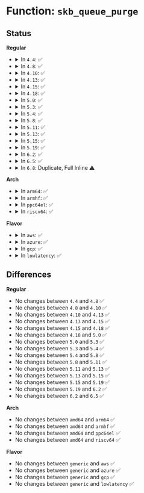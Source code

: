 # Function: <code>skb_queue_purge</code>

## Status
<b>Regular</b>
<ul>
<li>
<details>
<summary>In <code>4.4</code>: ✅</summary>

```c
void skb_queue_purge(struct sk_buff_head *list);
```

**Collision:** Unique Global

**Inline:** No

**Transformation:** False

**Instances:**

```
In net/core/skbuff.c (ffffffff817060d0)
Location: net/core/skbuff.c:2441
Inline: False
Direct callers:
  - kernel/auditfilter.c:audit_list_rules_send
  - drivers/net/tun.c:tun_detach_all
  - drivers/net/tun.c:tun_detach_all
  - drivers/net/tun.c:tun_detach_all
  - drivers/net/tun.c:tun_detach_all
  - drivers/net/tun.c:__tun_detach
  - drivers/net/tun.c:__tun_detach
  - drivers/net/ppp/ppp_generic.c:ppp_destroy_channel
  - drivers/net/ppp/ppp_generic.c:ppp_destroy_channel
  - net/core/netpoll.c:rcu_cleanup_netpoll_info
  - net/netlink/af_netlink.c:netlink_sock_destruct
  - net/netlink/af_netlink.c:netlink_release
  - net/xfrm/xfrm_policy.c:xfrm_policy_kill
  - net/xfrm/xfrm_policy.c:xfrm_policy_queue_process
  - net/unix/af_unix.c:unix_sock_destructor
  - net/packet/af_packet.c:packet_sock_destruct
  - net/packet/af_packet.c:packet_set_ring
  - net/packet/af_packet.c:packet_release
  - net/wireless/wext-core.c:wext_pernet_exit
```
**Symbols:**

```
ffffffff817060d0-ffffffff817060f7: skb_queue_purge (STB_GLOBAL)
```
</details>
</li>
<li>
<details>
<summary>In <code>4.8</code>: ✅</summary>

```c
void skb_queue_purge(struct sk_buff_head *list);
```

**Collision:** Unique Global

**Inline:** No

**Transformation:** False

**Instances:**

```
In net/core/skbuff.c (ffffffff8176e140)
Location: net/core/skbuff.c:2439
Inline: False
Direct callers:
  - kernel/auditfilter.c:audit_list_rules_send
  - drivers/net/tun.c:tun_queue_purge
  - drivers/net/ppp/ppp_generic.c:ppp_destroy_channel
  - drivers/net/ppp/ppp_generic.c:ppp_destroy_channel
  - net/core/netpoll.c:rcu_cleanup_netpoll_info
  - net/netlink/af_netlink.c:netlink_release
  - net/netlink/af_netlink.c:netlink_sock_destruct
  - net/xfrm/xfrm_policy.c:xfrm_policy_queue_process
  - net/xfrm/xfrm_policy.c:xfrm_policy_kill
  - net/unix/af_unix.c:unix_sock_destructor
  - net/packet/af_packet.c:packet_set_ring
  - net/packet/af_packet.c:packet_release
  - net/packet/af_packet.c:packet_sock_destruct
  - net/wireless/wext-core.c:wext_pernet_exit
```
**Symbols:**

```
ffffffff8176e140-ffffffff8176e167: skb_queue_purge (STB_GLOBAL)
```
</details>
</li>
<li>
<details>
<summary>In <code>4.10</code>: ✅</summary>

```c
void skb_queue_purge(struct sk_buff_head *list);
```

**Collision:** Unique Global

**Inline:** No

**Transformation:** False

**Instances:**

```
In net/core/skbuff.c (ffffffff8179b580)
Location: net/core/skbuff.c:2415
Inline: False
Direct callers:
  - kernel/auditfilter.c:audit_list_rules_send
  - drivers/net/tun.c:tun_queue_purge
  - drivers/net/ppp/ppp_generic.c:ppp_destroy_channel
  - drivers/net/ppp/ppp_generic.c:ppp_destroy_channel
  - drivers/net/ppp/ppp_generic.c:ppp_channel_push
  - net/core/netpoll.c:rcu_cleanup_netpoll_info
  - net/netlink/af_netlink.c:netlink_release
  - net/netlink/af_netlink.c:netlink_sock_destruct
  - net/xfrm/xfrm_policy.c:xfrm_policy_queue_process
  - net/xfrm/xfrm_policy.c:xfrm_policy_kill
  - net/unix/af_unix.c:unix_sock_destructor
  - net/packet/af_packet.c:packet_set_ring
  - net/packet/af_packet.c:packet_release
  - net/packet/af_packet.c:packet_sock_destruct
  - net/wireless/wext-core.c:wext_pernet_exit
```
**Symbols:**

```
ffffffff8179b580-ffffffff8179b5a7: skb_queue_purge (STB_GLOBAL)
```
</details>
</li>
<li>
<details>
<summary>In <code>4.13</code>: ✅</summary>

```c
void skb_queue_purge(struct sk_buff_head *list);
```

**Collision:** Unique Global

**Inline:** No

**Transformation:** False

**Instances:**

```
In net/core/skbuff.c (ffffffff817bc9a0)
Location: net/core/skbuff.c:2455
Inline: False
Direct callers:
  - kernel/auditfilter.c:audit_list_rules_send
  - drivers/net/tun.c:tun_queue_purge
  - drivers/net/tun.c:tun_queue_purge
  - drivers/net/ppp/ppp_generic.c:ppp_destroy_channel
  - drivers/net/ppp/ppp_generic.c:ppp_destroy_channel
  - drivers/net/ppp/ppp_generic.c:__ppp_channel_push
  - net/core/netpoll.c:rcu_cleanup_netpoll_info
  - net/netlink/af_netlink.c:netlink_release
  - net/netlink/af_netlink.c:netlink_sock_destruct
  - net/xfrm/xfrm_policy.c:xfrm_policy_queue_process
  - net/xfrm/xfrm_policy.c:xfrm_policy_kill
  - net/unix/af_unix.c:unix_sock_destructor
  - net/packet/af_packet.c:packet_set_ring
  - net/packet/af_packet.c:packet_release
  - net/packet/af_packet.c:packet_sock_destruct
  - net/wireless/wext-core.c:wext_pernet_exit
```
**Symbols:**

```
ffffffff817bc9a0-ffffffff817bc9c7: skb_queue_purge (STB_GLOBAL)
```
</details>
</li>
<li>
<details>
<summary>In <code>4.15</code>: ✅</summary>

```c
void skb_queue_purge(struct sk_buff_head *list);
```

**Collision:** Unique Global

**Inline:** No

**Transformation:** False

**Instances:**

```
In net/core/skbuff.c (ffffffff81833810)
Location: net/core/skbuff.c:2831
Inline: False
Direct callers:
  - kernel/auditfilter.c:audit_list_rules_send
  - drivers/net/tun.c:tun_queue_purge
  - drivers/net/tun.c:tun_queue_purge
  - drivers/net/ppp/ppp_generic.c:ppp_destroy_channel
  - drivers/net/ppp/ppp_generic.c:ppp_destroy_channel
  - drivers/net/ppp/ppp_generic.c:__ppp_channel_push
  - net/core/netpoll.c:rcu_cleanup_netpoll_info
  - net/netlink/af_netlink.c:netlink_release
  - net/netlink/af_netlink.c:netlink_sock_destruct
  - net/xfrm/xfrm_policy.c:xfrm_policy_queue_process
  - net/xfrm/xfrm_policy.c:xfrm_policy_kill
  - net/unix/af_unix.c:unix_sock_destructor
  - net/packet/af_packet.c:packet_set_ring
  - net/packet/af_packet.c:packet_release
  - net/packet/af_packet.c:packet_sock_destruct
  - net/wireless/wext-core.c:wext_pernet_exit
```
**Symbols:**

```
ffffffff81833810-ffffffff81833837: skb_queue_purge (STB_GLOBAL)
```
</details>
</li>
<li>
<details>
<summary>In <code>4.18</code>: ✅</summary>

```c
void skb_queue_purge(struct sk_buff_head *list);
```

**Collision:** Unique Global

**Inline:** No

**Transformation:** False

**Instances:**

```
In net/core/skbuff.c (ffffffff8187dc70)
Location: net/core/skbuff.c:2847
Inline: False
Direct callers:
  - kernel/auditfilter.c:audit_list_rules_send
  - drivers/net/tun.c:tun_queue_purge
  - drivers/net/tun.c:tun_queue_purge
  - drivers/net/ppp/ppp_generic.c:ppp_destroy_channel
  - drivers/net/ppp/ppp_generic.c:ppp_destroy_channel
  - net/core/netpoll.c:rcu_cleanup_netpoll_info
  - net/netlink/af_netlink.c:netlink_release
  - net/netlink/af_netlink.c:netlink_sock_destruct
  - net/xfrm/xfrm_policy.c:xfrm_policy_queue_process
  - net/xfrm/xfrm_policy.c:xfrm_policy_kill
  - net/unix/af_unix.c:unix_sock_destructor
  - net/packet/af_packet.c:packet_set_ring
  - net/packet/af_packet.c:packet_release
  - net/packet/af_packet.c:packet_sock_destruct
  - net/wireless/wext-core.c:wext_pernet_exit
```
**Symbols:**

```
ffffffff8187dc70-ffffffff8187dc97: skb_queue_purge (STB_GLOBAL)
```
</details>
</li>
<li>
<details>
<summary>In <code>5.0</code>: ✅</summary>

```c
void skb_queue_purge(struct sk_buff_head *list);
```

**Collision:** Unique Global

**Inline:** No

**Transformation:** False

**Instances:**

```
In net/core/skbuff.c (ffffffff8189e840)
Location: net/core/skbuff.c:2902
Inline: False
Direct callers:
  - kernel/auditfilter.c:audit_list_rules_send
  - drivers/net/tun.c:tun_queue_purge
  - drivers/net/tun.c:tun_queue_purge
  - drivers/net/ppp/ppp_generic.c:ppp_destroy_channel
  - drivers/net/ppp/ppp_generic.c:ppp_destroy_channel
  - net/core/netpoll.c:rcu_cleanup_netpoll_info
  - net/netlink/af_netlink.c:netlink_release
  - net/netlink/af_netlink.c:netlink_sock_destruct
  - net/xfrm/xfrm_policy.c:xfrm_policy_queue_process
  - net/xfrm/xfrm_policy.c:xfrm_policy_kill
  - net/unix/af_unix.c:unix_sock_destructor
  - net/packet/af_packet.c:packet_set_ring
  - net/packet/af_packet.c:packet_release
  - net/packet/af_packet.c:packet_sock_destruct
  - net/wireless/wext-core.c:wext_pernet_exit
```
**Symbols:**

```
ffffffff8189e840-ffffffff8189e867: skb_queue_purge (STB_GLOBAL)
```
</details>
</li>
<li>
<details>
<summary>In <code>5.3</code>: ✅</summary>

```c
void skb_queue_purge(struct sk_buff_head *list);
```

**Collision:** Unique Global

**Inline:** No

**Transformation:** False

**Instances:**

```
In net/core/skbuff.c (ffffffff818e90d0)
Location: net/core/skbuff.c:3068
Inline: False
Direct callers:
  - kernel/auditfilter.c:audit_list_rules_send
  - drivers/net/tun.c:tun_queue_purge
  - drivers/net/tun.c:tun_queue_purge
  - drivers/net/ppp/ppp_generic.c:ppp_destroy_channel
  - drivers/net/ppp/ppp_generic.c:ppp_destroy_channel
  - drivers/net/ppp/ppp_generic.c:ppp_destroy_interface
  - drivers/net/ppp/ppp_generic.c:ppp_destroy_interface
  - drivers/net/ppp/ppp_generic.c:ppp_destroy_interface
  - net/core/netpoll.c:rcu_cleanup_netpoll_info
  - net/netlink/af_netlink.c:netlink_release
  - net/netlink/af_netlink.c:netlink_sock_destruct
  - net/xfrm/xfrm_policy.c:xfrm_policy_queue_process
  - net/xfrm/xfrm_policy.c:xfrm_policy_kill
  - net/unix/af_unix.c:unix_sock_destructor
  - net/packet/af_packet.c:packet_set_ring
  - net/packet/af_packet.c:packet_release
  - net/packet/af_packet.c:packet_sock_destruct
  - net/wireless/wext-core.c:wext_pernet_exit
```
**Symbols:**

```
ffffffff818e90d0-ffffffff818e90f7: skb_queue_purge (STB_GLOBAL)
```
</details>
</li>
<li>
<details>
<summary>In <code>5.4</code>: ✅</summary>

```c
void skb_queue_purge(struct sk_buff_head *list);
```

**Collision:** Unique Global

**Inline:** No

**Transformation:** False

**Instances:**

```
In net/core/skbuff.c (ffffffff8191b230)
Location: net/core/skbuff.c:3074
Inline: False
Direct callers:
  - kernel/auditfilter.c:audit_list_rules_send
  - drivers/net/tun.c:tun_queue_purge
  - drivers/net/tun.c:tun_queue_purge
  - drivers/net/ppp/ppp_generic.c:ppp_destroy_channel
  - drivers/net/ppp/ppp_generic.c:ppp_destroy_channel
  - drivers/net/ppp/ppp_generic.c:ppp_destroy_interface
  - drivers/net/ppp/ppp_generic.c:ppp_destroy_interface
  - drivers/net/ppp/ppp_generic.c:ppp_destroy_interface
  - net/core/netpoll.c:rcu_cleanup_netpoll_info
  - net/netlink/af_netlink.c:netlink_release
  - net/netlink/af_netlink.c:netlink_sock_destruct
  - net/xfrm/xfrm_policy.c:xfrm_policy_queue_process
  - net/xfrm/xfrm_policy.c:xfrm_policy_kill
  - net/unix/af_unix.c:unix_sock_destructor
  - net/packet/af_packet.c:packet_set_ring
  - net/packet/af_packet.c:packet_release
  - net/packet/af_packet.c:packet_sock_destruct
  - net/wireless/wext-core.c:wext_pernet_exit
```
**Symbols:**

```
ffffffff8191b230-ffffffff8191b257: skb_queue_purge (STB_GLOBAL)
```
</details>
</li>
<li>
<details>
<summary>In <code>5.8</code>: ✅</summary>

```c
void skb_queue_purge(struct sk_buff_head *list);
```

**Collision:** Unique Global

**Inline:** No

**Transformation:** False

**Instances:**

```
In net/core/skbuff.c (ffffffff819ee000)
Location: net/core/skbuff.c:3073
Inline: False
Direct callers:
  - kernel/auditfilter.c:audit_list_rules_send
  - drivers/net/tun.c:tun_queue_purge
  - drivers/net/tun.c:tun_queue_purge
  - drivers/net/ppp/ppp_generic.c:ppp_destroy_channel
  - drivers/net/ppp/ppp_generic.c:ppp_destroy_channel
  - drivers/net/ppp/ppp_generic.c:ppp_destroy_interface
  - drivers/net/ppp/ppp_generic.c:ppp_destroy_interface
  - drivers/net/ppp/ppp_generic.c:ppp_destroy_interface
  - drivers/net/ppp/ppp_generic.c:__ppp_channel_push
  - net/core/netpoll.c:rcu_cleanup_netpoll_info
  - net/netlink/af_netlink.c:netlink_release
  - net/netlink/af_netlink.c:netlink_sock_destruct
  - net/xfrm/xfrm_policy.c:xfrm_policy_queue_process
  - net/xfrm/xfrm_policy.c:xfrm_policy_kill
  - net/xfrm/espintcp.c:espintcp_close
  - net/xfrm/espintcp.c:espintcp_close
  - net/unix/af_unix.c:unix_sock_destructor
  - net/packet/af_packet.c:packet_set_ring
  - net/packet/af_packet.c:packet_release
  - net/packet/af_packet.c:packet_sock_destruct
  - net/wireless/wext-core.c:wext_pernet_exit
```
**Symbols:**

```
ffffffff819ee000-ffffffff819ee02a: skb_queue_purge (STB_GLOBAL)
```
</details>
</li>
<li>
<details>
<summary>In <code>5.11</code>: ✅</summary>

```c
void skb_queue_purge(struct sk_buff_head *list);
```

**Collision:** Unique Global

**Inline:** No

**Transformation:** False

**Instances:**

```
In net/core/skbuff.c (ffffffff819edca0)
Location: net/core/skbuff.c:3091
Inline: False
Direct callers:
  - kernel/auditfilter.c:audit_list_rules_send
  - drivers/net/tun.c:tun_queue_purge
  - drivers/net/tun.c:tun_queue_purge
  - drivers/net/ppp/ppp_generic.c:ppp_destroy_channel
  - drivers/net/ppp/ppp_generic.c:ppp_destroy_channel
  - drivers/net/ppp/ppp_generic.c:ppp_destroy_interface
  - drivers/net/ppp/ppp_generic.c:ppp_destroy_interface
  - drivers/net/ppp/ppp_generic.c:ppp_destroy_interface
  - drivers/net/ppp/ppp_generic.c:__ppp_channel_push
  - net/core/netpoll.c:rcu_cleanup_netpoll_info
  - net/netlink/af_netlink.c:netlink_release
  - net/netlink/af_netlink.c:netlink_sock_destruct
  - net/xfrm/xfrm_policy.c:xfrm_policy_queue_process
  - net/xfrm/xfrm_policy.c:xfrm_policy_kill
  - net/xfrm/espintcp.c:espintcp_close
  - net/xfrm/espintcp.c:espintcp_close
  - net/unix/af_unix.c:unix_sock_destructor
  - net/packet/af_packet.c:packet_set_ring
  - net/packet/af_packet.c:packet_release
  - net/packet/af_packet.c:packet_sock_destruct
  - net/wireless/wext-core.c:wext_pernet_exit
```
**Symbols:**

```
ffffffff819edca0-ffffffff819edcca: skb_queue_purge (STB_GLOBAL)
```
</details>
</li>
<li>
<details>
<summary>In <code>5.13</code>: ✅</summary>

```c
void skb_queue_purge(struct sk_buff_head *list);
```

**Collision:** Unique Global

**Inline:** No

**Transformation:** False

**Instances:**

```
In net/core/skbuff.c (ffffffff819d6f40)
Location: net/core/skbuff.c:3177
Inline: False
Direct callers:
  - kernel/auditfilter.c:audit_list_rules_send
  - drivers/net/tun.c:tun_queue_purge
  - drivers/net/tun.c:tun_queue_purge
  - drivers/net/ppp/ppp_generic.c:ppp_destroy_channel
  - drivers/net/ppp/ppp_generic.c:ppp_destroy_channel
  - drivers/net/ppp/ppp_generic.c:ppp_destroy_interface
  - drivers/net/ppp/ppp_generic.c:ppp_destroy_interface
  - drivers/net/ppp/ppp_generic.c:ppp_destroy_interface
  - drivers/net/ppp/ppp_generic.c:__ppp_channel_push
  - drivers/net/wwan/wwan_core.c:wwan_remove_port
  - drivers/net/wwan/wwan_core.c:wwan_port_destroy
  - net/core/netpoll.c:rcu_cleanup_netpoll_info
  - net/netlink/af_netlink.c:netlink_release
  - net/netlink/af_netlink.c:netlink_sock_destruct
  - net/xfrm/xfrm_policy.c:xfrm_policy_queue_process
  - net/xfrm/xfrm_policy.c:xfrm_policy_kill
  - net/xfrm/espintcp.c:espintcp_close
  - net/xfrm/espintcp.c:espintcp_close
  - net/unix/af_unix.c:unix_sock_destructor
  - net/packet/af_packet.c:packet_set_ring
  - net/packet/af_packet.c:packet_release
  - net/packet/af_packet.c:packet_sock_destruct
  - net/wireless/wext-core.c:wext_pernet_exit
```
**Symbols:**

```
ffffffff819d6f40-ffffffff819d6f6a: skb_queue_purge (STB_GLOBAL)
```
</details>
</li>
<li>
<details>
<summary>In <code>5.15</code>: ✅</summary>

```c
void skb_queue_purge(struct sk_buff_head *list);
```

**Collision:** Unique Global

**Inline:** No

**Transformation:** False

**Instances:**

```
In net/core/skbuff.c (ffffffff81a85a70)
Location: net/core/skbuff.c:3249
Inline: False
Direct callers:
  - kernel/auditfilter.c:audit_list_rules_send
  - drivers/net/tun.c:tun_queue_purge
  - drivers/net/tun.c:tun_queue_purge
  - drivers/net/ppp/ppp_generic.c:ppp_destroy_channel
  - drivers/net/ppp/ppp_generic.c:ppp_destroy_channel
  - drivers/net/ppp/ppp_generic.c:ppp_destroy_interface
  - drivers/net/ppp/ppp_generic.c:ppp_destroy_interface
  - drivers/net/ppp/ppp_generic.c:ppp_destroy_interface
  - drivers/net/ppp/ppp_generic.c:__ppp_channel_push
  - drivers/net/wwan/wwan_core.c:wwan_port_fops_release
  - drivers/net/wwan/wwan_core.c:wwan_remove_port
  - net/core/netpoll.c:rcu_cleanup_netpoll_info
  - net/netlink/af_netlink.c:netlink_release
  - net/netlink/af_netlink.c:netlink_sock_destruct
  - net/xfrm/xfrm_policy.c:xfrm_policy_queue_process
  - net/xfrm/xfrm_policy.c:xfrm_policy_kill
  - net/xfrm/espintcp.c:espintcp_close
  - net/xfrm/espintcp.c:espintcp_close
  - net/unix/af_unix.c:unix_sock_destructor
  - net/unix/af_unix.c:unix_dgram_disconnected
  - net/packet/af_packet.c:packet_set_ring
  - net/packet/af_packet.c:packet_release
  - net/packet/af_packet.c:packet_sock_destruct
  - net/wireless/wext-core.c:wext_pernet_exit
```
**Symbols:**

```
ffffffff81a85a70-ffffffff81a85a9a: skb_queue_purge (STB_GLOBAL)
```
</details>
</li>
<li>
<details>
<summary>In <code>5.19</code>: ✅</summary>

```c
void skb_queue_purge(struct sk_buff_head *list);
```

**Collision:** Unique Global

**Inline:** No

**Transformation:** False

**Instances:**

```
In net/core/skbuff.c (ffffffff81bf84c0)
Location: net/core/skbuff.c:3298
Inline: False
Direct callers:
  - kernel/auditfilter.c:audit_list_rules_send
  - drivers/net/tun.c:tun_queue_purge
  - drivers/net/tun.c:tun_queue_purge
  - drivers/net/ppp/ppp_generic.c:ppp_destroy_interface
  - drivers/net/ppp/ppp_generic.c:ppp_destroy_interface
  - drivers/net/ppp/ppp_generic.c:ppp_destroy_interface
  - drivers/net/ppp/ppp_generic.c:__ppp_channel_push
  - drivers/net/wwan/wwan_core.c:wwan_port_fops_release
  - drivers/net/wwan/wwan_core.c:wwan_remove_port
  - net/core/netpoll.c:rcu_cleanup_netpoll_info
  - net/netlink/af_netlink.c:netlink_release
  - net/netlink/af_netlink.c:netlink_sock_destruct
  - net/xfrm/xfrm_policy.c:xfrm_policy_queue_process
  - net/xfrm/xfrm_policy.c:xfrm_policy_kill
  - net/xfrm/espintcp.c:espintcp_close
  - net/xfrm/espintcp.c:espintcp_close
  - net/unix/af_unix.c:unix_sock_destructor
  - net/unix/af_unix.c:unix_dgram_disconnected
  - net/packet/af_packet.c:packet_set_ring
  - net/packet/af_packet.c:packet_release
  - net/wireless/wext-core.c:wext_pernet_exit
```
**Symbols:**

```
ffffffff81bf84c0-ffffffff81bf84f9: skb_queue_purge (STB_GLOBAL)
```
</details>
</li>
<li>
<details>
<summary>In <code>6.2</code>: ✅</summary>

```c
void skb_queue_purge(struct sk_buff_head *list);
```

**Collision:** Unique Global

**Inline:** No

**Transformation:** False

**Instances:**

```
In net/core/skbuff.c (ffffffff81da7310)
Location: net/core/skbuff.c:3502
Inline: False
Direct callers:
  - kernel/auditfilter.c:audit_list_rules_send
  - drivers/net/tun.c:tun_queue_purge
  - drivers/net/tun.c:tun_queue_purge
  - drivers/net/ppp/ppp_generic.c:__ppp_channel_push
  - drivers/net/wwan/wwan_core.c:wwan_port_fops_release
  - drivers/net/wwan/wwan_core.c:wwan_remove_port
  - net/core/stream.c:sk_stream_kill_queues
  - net/core/netpoll.c:rcu_cleanup_netpoll_info
  - net/netlink/af_netlink.c:netlink_release
  - net/netlink/af_netlink.c:netlink_sock_destruct
  - net/ipv4/ip_sockglue.c:do_ip_setsockopt
  - net/xfrm/xfrm_policy.c:xfrm_policy_queue_process
  - net/xfrm/xfrm_policy.c:xfrm_policy_kill
  - net/xfrm/espintcp.c:espintcp_close
  - net/xfrm/espintcp.c:espintcp_close
  - net/unix/af_unix.c:unix_sock_destructor
  - net/unix/af_unix.c:unix_dgram_disconnected
  - net/ipv6/ipv6_sockglue.c:do_ipv6_setsockopt
  - net/packet/af_packet.c:packet_set_ring
  - net/packet/af_packet.c:packet_release
  - net/wireless/wext-core.c:wext_pernet_exit
  - net/mctp/af_mctp.c:mctp_sk_destruct
```
**Symbols:**

```
ffffffff81da7310-ffffffff81da7349: skb_queue_purge (STB_GLOBAL)
```
</details>
</li>
<li>
<details>
<summary>In <code>6.5</code>: ✅</summary>

```c
void skb_queue_purge(struct sk_buff_head *list);
```

**Collision:** Unique Global

**Inline:** No

**Transformation:** False

**Instances:**

```
In net/core/skbuff.c (ffffffff81e193c0)
Location: net/core/skbuff.c:3672
Inline: False
Direct callers:
  - kernel/auditfilter.c:audit_list_rules_send
  - drivers/net/tun.c:tun_queue_purge
  - drivers/net/tun.c:tun_queue_purge
  - drivers/net/ppp/ppp_generic.c:__ppp_channel_push
  - drivers/net/wwan/wwan_core.c:wwan_port_fops_release
  - drivers/net/wwan/wwan_core.c:wwan_remove_port
  - net/core/stream.c:sk_stream_kill_queues
  - net/core/netpoll.c:rcu_cleanup_netpoll_info
  - net/netlink/af_netlink.c:netlink_release
  - net/netlink/af_netlink.c:netlink_sock_destruct
  - net/ipv4/ip_sockglue.c:do_ip_setsockopt
  - net/xfrm/xfrm_policy.c:xfrm_policy_queue_process
  - net/xfrm/xfrm_policy.c:xfrm_policy_kill
  - net/xfrm/espintcp.c:espintcp_close
  - net/xfrm/espintcp.c:espintcp_close
  - net/unix/af_unix.c:unix_sock_destructor
  - net/unix/af_unix.c:unix_dgram_disconnected
  - net/ipv6/ipv6_sockglue.c:do_ipv6_setsockopt
  - net/packet/af_packet.c:packet_set_ring
  - net/packet/af_packet.c:packet_release
  - net/wireless/wext-core.c:wext_pernet_exit
  - net/mctp/af_mctp.c:mctp_sk_destruct
```
**Symbols:**

```
ffffffff81e193c0-ffffffff81e193f9: skb_queue_purge (STB_GLOBAL)
```
</details>
</li>
<li>
<details>
<summary>In <code>6.8</code>: Duplicate, Full Inline ⚠️</summary>

**Collision:** Static Duplication

**Inline:** Full

**Transformation:** False

**Instances:**

```
In kernel/auditfilter.c (ffffffff8125b32c)
Location: include/linux/skbuff.h:3187
Inline: True
Inline callers:
  - kernel/auditfilter.c:audit_list_rules_send
```
```
In drivers/net/tun.c (ffffffff81cfb26c)
Location: include/linux/skbuff.h:3187
Inline: True
Inline callers:
  - drivers/net/tun.c:tun_queue_purge
  - drivers/net/tun.c:tun_queue_purge
```
```
In drivers/net/ppp/ppp_generic.c (ffffffff81d1a531)
Location: include/linux/skbuff.h:3187
Inline: True
Inline callers:
  - drivers/net/ppp/ppp_generic.c:__ppp_channel_push
```
```
In net/core/stream.c (ffffffff81edee0e)
Location: include/linux/skbuff.h:3187
Inline: True
Inline callers:
  - net/core/stream.c:sk_stream_kill_queues
```
```
In net/core/netpoll.c (ffffffff81f47a27)
Location: include/linux/skbuff.h:3187
Inline: True
Inline callers:
  - net/core/netpoll.c:rcu_cleanup_netpoll_info
```
```
In net/netlink/af_netlink.c (ffffffff81f8aaf3)
Location: include/linux/skbuff.h:3187
Inline: True
Inline callers:
  - net/netlink/af_netlink.c:netlink_release
  - net/netlink/af_netlink.c:netlink_sock_destruct
```
```
In net/xfrm/xfrm_policy.c (ffffffff82063c0c)
Location: include/linux/skbuff.h:3187
Inline: True
Inline callers:
  - net/xfrm/xfrm_policy.c:xfrm_policy_queue_process
  - net/xfrm/xfrm_policy.c:xfrm_policy_kill
```
```
In net/xfrm/espintcp.c (ffffffff82074b60)
Location: include/linux/skbuff.h:3187
Inline: True
Inline callers:
  - net/xfrm/espintcp.c:espintcp_close
  - net/xfrm/espintcp.c:espintcp_close
```
```
In net/unix/af_unix.c (ffffffff82077435)
Location: include/linux/skbuff.h:3187
Inline: True
Inline callers:
  - net/unix/af_unix.c:unix_sock_destructor
  - net/unix/af_unix.c:unix_dgram_disconnected
```
```
In net/packet/af_packet.c (ffffffff820f81fb)
Location: include/linux/skbuff.h:3187
Inline: True
Inline callers:
  - net/packet/af_packet.c:packet_set_ring
  - net/packet/af_packet.c:packet_release
```
```
In net/wireless/wext-core.c (ffffffff8211cc45)
Location: include/linux/skbuff.h:3187
Inline: True
Inline callers:
  - net/wireless/wext-core.c:wext_pernet_exit
```
```
In net/mctp/af_mctp.c (ffffffff82162e05)
Location: include/linux/skbuff.h:3187
Inline: True
Inline callers:
  - net/mctp/af_mctp.c:mctp_sk_destruct
```
</details>
</li>
</ul>
<b>Arch</b>
<ul>
<li>
<details>
<summary>In <code>arm64</code>: ✅</summary>

```c
void skb_queue_purge(struct sk_buff_head *list);
```

**Collision:** Unique Global

**Inline:** No

**Transformation:** False

**Instances:**

```
In net/core/skbuff.c (ffff800010bb5708)
Location: net/core/skbuff.c:3074
Inline: False
Direct callers:
  - kernel/auditfilter.c:audit_list_rules_send
  - drivers/net/tun.c:tun_queue_purge
  - drivers/net/tun.c:tun_queue_purge
  - drivers/net/ppp/ppp_generic.c:ppp_destroy_channel
  - drivers/net/ppp/ppp_generic.c:ppp_destroy_channel
  - drivers/net/ppp/ppp_generic.c:ppp_destroy_interface
  - drivers/net/ppp/ppp_generic.c:ppp_destroy_interface
  - drivers/net/ppp/ppp_generic.c:ppp_destroy_interface
  - net/core/netpoll.c:rcu_cleanup_netpoll_info
  - net/netlink/af_netlink.c:netlink_release
  - net/netlink/af_netlink.c:netlink_sock_destruct
  - net/xfrm/xfrm_policy.c:xfrm_policy_queue_process
  - net/xfrm/xfrm_policy.c:xfrm_policy_kill
  - net/xfrm/xfrm_policy.c:xfrm_policy_kill
  - net/unix/af_unix.c:unix_sock_destructor
  - net/packet/af_packet.c:packet_set_ring
  - net/packet/af_packet.c:packet_release
  - net/packet/af_packet.c:packet_sock_destruct
  - net/wireless/wext-core.c:wext_pernet_exit
```
**Symbols:**

```
ffff800010bb5708-ffff800010bb5740: skb_queue_purge (STB_GLOBAL)
```
</details>
</li>
<li>
<details>
<summary>In <code>armhf</code>: ✅</summary>

```c
void skb_queue_purge(struct sk_buff_head *list);
```

**Collision:** Unique Global

**Inline:** No

**Transformation:** False

**Instances:**

```
In net/core/skbuff.c (c0cd27b4)
Location: net/core/skbuff.c:3074
Inline: False
Direct callers:
  - kernel/auditfilter.c:audit_list_rules_send
  - drivers/net/tun.c:tun_queue_purge
  - drivers/net/tun.c:tun_queue_purge
  - drivers/net/ethernet/ti/cpts.c:cpts_unregister
  - drivers/net/ppp/ppp_generic.c:ppp_destroy_channel
  - drivers/net/ppp/ppp_generic.c:ppp_destroy_channel
  - drivers/net/ppp/ppp_generic.c:ppp_destroy_interface
  - drivers/net/ppp/ppp_generic.c:ppp_destroy_interface
  - drivers/net/ppp/ppp_generic.c:ppp_destroy_interface
  - drivers/net/ppp/ppp_generic.c:__ppp_channel_push
  - net/core/netpoll.c:rcu_cleanup_netpoll_info
  - net/netlink/af_netlink.c:netlink_release
  - net/netlink/af_netlink.c:netlink_sock_destruct
  - net/xfrm/xfrm_policy.c:xfrm_policy_queue_process
  - net/xfrm/xfrm_policy.c:xfrm_policy_kill
  - net/unix/af_unix.c:unix_sock_destructor
  - net/packet/af_packet.c:packet_set_ring
  - net/packet/af_packet.c:packet_release
  - net/packet/af_packet.c:packet_sock_destruct
  - net/wireless/wext-core.c:wext_pernet_exit
```
**Symbols:**

```
c0cd27b4-c0cd27e4: skb_queue_purge (STB_GLOBAL)
```
</details>
</li>
<li>
<details>
<summary>In <code>ppc64el</code>: ✅</summary>

```c
void skb_queue_purge(struct sk_buff_head *list);
```

**Collision:** Unique Global

**Inline:** No

**Transformation:** False

**Instances:**

```
In net/core/skbuff.c (c000000000c8c8f0)
Location: net/core/skbuff.c:3074
Inline: False
Direct callers:
  - kernel/auditfilter.c:audit_list_rules_send
  - drivers/net/tun.c:tun_queue_purge
  - drivers/net/tun.c:tun_queue_purge
  - drivers/net/ppp/ppp_generic.c:ppp_destroy_channel
  - drivers/net/ppp/ppp_generic.c:ppp_destroy_channel
  - drivers/net/ppp/ppp_generic.c:ppp_destroy_interface
  - drivers/net/ppp/ppp_generic.c:ppp_destroy_interface
  - drivers/net/ppp/ppp_generic.c:ppp_destroy_interface
  - drivers/net/ppp/ppp_generic.c:__ppp_channel_push
  - net/core/netpoll.c:rcu_cleanup_netpoll_info
  - net/netlink/af_netlink.c:netlink_release
  - net/netlink/af_netlink.c:netlink_sock_destruct
  - net/xfrm/xfrm_policy.c:xfrm_policy_queue_process
  - net/xfrm/xfrm_policy.c:xfrm_policy_kill
  - net/xfrm/xfrm_policy.c:xfrm_policy_kill
  - net/unix/af_unix.c:unix_sock_destructor
  - net/packet/af_packet.c:packet_set_ring
  - net/packet/af_packet.c:packet_release
  - net/packet/af_packet.c:packet_sock_destruct
  - net/wireless/wext-core.c:wext_pernet_exit
```
**Symbols:**

```
c000000000c8c8f0-c000000000c8c948: skb_queue_purge (STB_GLOBAL)
```
</details>
</li>
<li>
<details>
<summary>In <code>riscv64</code>: ✅</summary>

```c
void skb_queue_purge(struct sk_buff_head *list);
```

**Collision:** Unique Global

**Inline:** No

**Transformation:** False

**Instances:**

```
In net/core/skbuff.c (ffffffe0007456a4)
Location: net/core/skbuff.c:3074
Inline: False
Direct callers:
  - kernel/auditfilter.c:audit_list_rules_send
  - drivers/net/tun.c:tun_queue_purge
  - drivers/net/tun.c:tun_queue_purge
  - drivers/net/ppp/ppp_generic.c:ppp_destroy_channel
  - drivers/net/ppp/ppp_generic.c:ppp_destroy_channel
  - drivers/net/ppp/ppp_generic.c:ppp_destroy_interface
  - drivers/net/ppp/ppp_generic.c:ppp_destroy_interface
  - drivers/net/ppp/ppp_generic.c:ppp_destroy_interface
  - net/core/netpoll.c:rcu_cleanup_netpoll_info
  - net/netlink/af_netlink.c:netlink_release
  - net/netlink/af_netlink.c:netlink_sock_destruct
  - net/xfrm/xfrm_policy.c:xfrm_policy_queue_process
  - net/xfrm/xfrm_policy.c:xfrm_policy_kill
  - net/unix/af_unix.c:unix_sock_destructor
  - net/packet/af_packet.c:packet_set_ring
  - net/packet/af_packet.c:packet_release
  - net/packet/af_packet.c:packet_sock_destruct
  - net/wireless/wext-core.c:wext_pernet_exit
```
**Symbols:**

```
ffffffe0007456a4-ffffffe0007456da: skb_queue_purge (STB_GLOBAL)
```
</details>
</li>
</ul>
<b>Flavor</b>
<ul>
<li>
<details>
<summary>In <code>aws</code>: ✅</summary>

```c
void skb_queue_purge(struct sk_buff_head *list);
```

**Collision:** Unique Global

**Inline:** No

**Transformation:** False

**Instances:**

```
In net/core/skbuff.c (ffffffff818bb230)
Location: net/core/skbuff.c:3074
Inline: False
Direct callers:
  - kernel/auditfilter.c:audit_list_rules_send
  - drivers/net/tun.c:tun_queue_purge
  - drivers/net/tun.c:tun_queue_purge
  - drivers/net/ppp/ppp_generic.c:ppp_destroy_channel
  - drivers/net/ppp/ppp_generic.c:ppp_destroy_channel
  - drivers/net/ppp/ppp_generic.c:ppp_destroy_interface
  - drivers/net/ppp/ppp_generic.c:ppp_destroy_interface
  - drivers/net/ppp/ppp_generic.c:ppp_destroy_interface
  - net/core/netpoll.c:rcu_cleanup_netpoll_info
  - net/netlink/af_netlink.c:netlink_release
  - net/netlink/af_netlink.c:netlink_sock_destruct
  - net/xfrm/xfrm_policy.c:xfrm_policy_queue_process
  - net/xfrm/xfrm_policy.c:xfrm_policy_kill
  - net/unix/af_unix.c:unix_sock_destructor
  - net/packet/af_packet.c:packet_set_ring
  - net/packet/af_packet.c:packet_release
  - net/packet/af_packet.c:packet_sock_destruct
  - net/wireless/wext-core.c:wext_pernet_exit
```
**Symbols:**

```
ffffffff818bb230-ffffffff818bb257: skb_queue_purge (STB_GLOBAL)
```
</details>
</li>
<li>
<details>
<summary>In <code>azure</code>: ✅</summary>

```c
void skb_queue_purge(struct sk_buff_head *list);
```

**Collision:** Unique Global

**Inline:** No

**Transformation:** False

**Instances:**

```
In net/core/skbuff.c (ffffffff81875170)
Location: net/core/skbuff.c:3074
Inline: False
Direct callers:
  - kernel/auditfilter.c:audit_list_rules_send
  - drivers/net/tun.c:tun_queue_purge
  - drivers/net/tun.c:tun_queue_purge
  - drivers/net/ppp/ppp_generic.c:ppp_destroy_channel
  - drivers/net/ppp/ppp_generic.c:ppp_destroy_channel
  - drivers/net/ppp/ppp_generic.c:ppp_destroy_interface
  - drivers/net/ppp/ppp_generic.c:ppp_destroy_interface
  - drivers/net/ppp/ppp_generic.c:ppp_destroy_interface
  - net/core/netpoll.c:rcu_cleanup_netpoll_info
  - net/netlink/af_netlink.c:netlink_release
  - net/netlink/af_netlink.c:netlink_sock_destruct
  - net/xfrm/xfrm_policy.c:xfrm_policy_queue_process
  - net/xfrm/xfrm_policy.c:xfrm_policy_kill
  - net/unix/af_unix.c:unix_sock_destructor
  - net/packet/af_packet.c:packet_set_ring
  - net/packet/af_packet.c:packet_release
  - net/packet/af_packet.c:packet_sock_destruct
  - net/wireless/wext-core.c:wext_pernet_exit
```
**Symbols:**

```
ffffffff81875170-ffffffff81875197: skb_queue_purge (STB_GLOBAL)
```
</details>
</li>
<li>
<details>
<summary>In <code>gcp</code>: ✅</summary>

```c
void skb_queue_purge(struct sk_buff_head *list);
```

**Collision:** Unique Global

**Inline:** No

**Transformation:** False

**Instances:**

```
In net/core/skbuff.c (ffffffff8190c230)
Location: net/core/skbuff.c:3074
Inline: False
Direct callers:
  - kernel/auditfilter.c:audit_list_rules_send
  - drivers/net/tun.c:tun_queue_purge
  - drivers/net/tun.c:tun_queue_purge
  - drivers/net/ppp/ppp_generic.c:ppp_destroy_channel
  - drivers/net/ppp/ppp_generic.c:ppp_destroy_channel
  - drivers/net/ppp/ppp_generic.c:ppp_destroy_interface
  - drivers/net/ppp/ppp_generic.c:ppp_destroy_interface
  - drivers/net/ppp/ppp_generic.c:ppp_destroy_interface
  - net/core/netpoll.c:rcu_cleanup_netpoll_info
  - net/netlink/af_netlink.c:netlink_release
  - net/netlink/af_netlink.c:netlink_sock_destruct
  - net/xfrm/xfrm_policy.c:xfrm_policy_queue_process
  - net/xfrm/xfrm_policy.c:xfrm_policy_kill
  - net/unix/af_unix.c:unix_sock_destructor
  - net/packet/af_packet.c:packet_set_ring
  - net/packet/af_packet.c:packet_release
  - net/packet/af_packet.c:packet_sock_destruct
  - net/wireless/wext-core.c:wext_pernet_exit
```
**Symbols:**

```
ffffffff8190c230-ffffffff8190c257: skb_queue_purge (STB_GLOBAL)
```
</details>
</li>
<li>
<details>
<summary>In <code>lowlatency</code>: ✅</summary>

```c
void skb_queue_purge(struct sk_buff_head *list);
```

**Collision:** Unique Global

**Inline:** No

**Transformation:** False

**Instances:**

```
In net/core/skbuff.c (ffffffff8192d360)
Location: net/core/skbuff.c:3074
Inline: False
Direct callers:
  - kernel/auditfilter.c:audit_list_rules_send
  - drivers/net/tun.c:tun_queue_purge
  - drivers/net/tun.c:tun_queue_purge
  - drivers/net/ppp/ppp_generic.c:ppp_destroy_channel
  - drivers/net/ppp/ppp_generic.c:ppp_destroy_channel
  - drivers/net/ppp/ppp_generic.c:ppp_destroy_interface
  - drivers/net/ppp/ppp_generic.c:ppp_destroy_interface
  - drivers/net/ppp/ppp_generic.c:ppp_destroy_interface
  - net/core/netpoll.c:rcu_cleanup_netpoll_info
  - net/netlink/af_netlink.c:netlink_release
  - net/netlink/af_netlink.c:netlink_sock_destruct
  - net/xfrm/xfrm_policy.c:xfrm_policy_queue_process
  - net/xfrm/xfrm_policy.c:xfrm_policy_kill
  - net/unix/af_unix.c:unix_sock_destructor
  - net/packet/af_packet.c:packet_set_ring
  - net/packet/af_packet.c:packet_release
  - net/packet/af_packet.c:packet_sock_destruct
  - net/wireless/wext-core.c:wext_pernet_exit
```
**Symbols:**

```
ffffffff8192d360-ffffffff8192d387: skb_queue_purge (STB_GLOBAL)
```
</details>
</li>
</ul>

## Differences
<b>Regular</b>
<ul>
<li>
No changes between <code>4.4</code> and <code>4.8</code> ✅
</li>
<li>
No changes between <code>4.8</code> and <code>4.10</code> ✅
</li>
<li>
No changes between <code>4.10</code> and <code>4.13</code> ✅
</li>
<li>
No changes between <code>4.13</code> and <code>4.15</code> ✅
</li>
<li>
No changes between <code>4.15</code> and <code>4.18</code> ✅
</li>
<li>
No changes between <code>4.18</code> and <code>5.0</code> ✅
</li>
<li>
No changes between <code>5.0</code> and <code>5.3</code> ✅
</li>
<li>
No changes between <code>5.3</code> and <code>5.4</code> ✅
</li>
<li>
No changes between <code>5.4</code> and <code>5.8</code> ✅
</li>
<li>
No changes between <code>5.8</code> and <code>5.11</code> ✅
</li>
<li>
No changes between <code>5.11</code> and <code>5.13</code> ✅
</li>
<li>
No changes between <code>5.13</code> and <code>5.15</code> ✅
</li>
<li>
No changes between <code>5.15</code> and <code>5.19</code> ✅
</li>
<li>
No changes between <code>5.19</code> and <code>6.2</code> ✅
</li>
<li>
No changes between <code>6.2</code> and <code>6.5</code> ✅
</li>
</ul>
<b>Arch</b>
<ul>
<li>
No changes between <code>amd64</code> and <code>arm64</code> ✅
</li>
<li>
No changes between <code>amd64</code> and <code>armhf</code> ✅
</li>
<li>
No changes between <code>amd64</code> and <code>ppc64el</code> ✅
</li>
<li>
No changes between <code>amd64</code> and <code>riscv64</code> ✅
</li>
</ul>
<b>Flavor</b>
<ul>
<li>
No changes between <code>generic</code> and <code>aws</code> ✅
</li>
<li>
No changes between <code>generic</code> and <code>azure</code> ✅
</li>
<li>
No changes between <code>generic</code> and <code>gcp</code> ✅
</li>
<li>
No changes between <code>generic</code> and <code>lowlatency</code> ✅
</li>
</ul>
